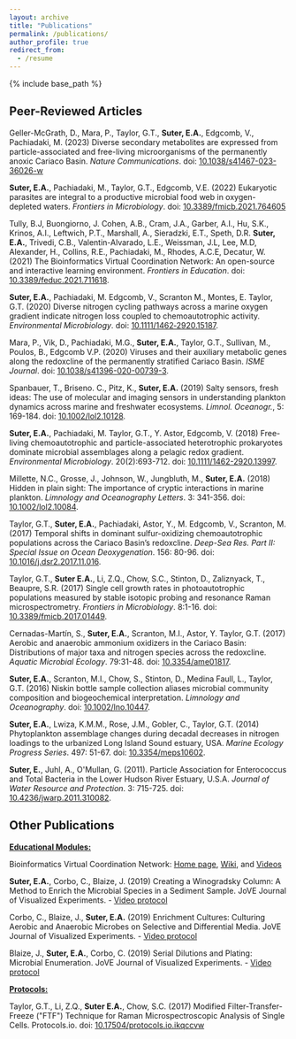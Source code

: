 ```yaml
---
layout: archive
title: "Publications"
permalink: /publications/
author_profile: true
redirect_from:
  - /resume
---
```


{% include base_path %}


## Peer-Reviewed Articles
Geller-McGrath, D., Mara, P., Taylor, G.T., **Suter, E.A.**, Edgcomb, V., Pachiadaki, M. (2023) Diverse secondary metabolites are expressed from particle-associated and free-living microorganisms of the permanently anoxic Cariaco Basin. <i>Nature Communications</i>. doi: [10.1038/s41467-023-36026-w](https://www.nature.com/articles/s41467-023-36026-w)

**Suter, E.A.**, Pachiadaki, M., Taylor, G.T., Edgcomb, V.E. (2022) Eukaryotic parasites are integral to a productive microbial food web in oxygen-depleted waters. <i>Frontiers in Microbiology</i>. doi: [10.3389/fmicb.2021.764605](https://www.frontiersin.org/articles/10.3389/fmicb.2021.764605/full)

Tully, B.J, Buongiorno, J. Cohen, A.B., Cram, J.A., Garber, A.I., Hu, S.K., Krinos, A.I., Leftwich, P.T., Marshall, A., Sieradzki, E.T., Speth, D.R. **Suter, E.A.**, Trivedi, C.B., Valentin-Alvarado, L.E., Weissman, J.L, Lee, M.D, Alexander, H., Collins, R.E., Pachiadaki, M., Rhodes, A.C.E, Decatur, W. (2021) The Bioinformatics Virtual Coordination Network: An open-source and interactive learning environment. <i>Frontiers in Education</i>. doi: [10.3389/feduc.2021.711618](https://www.frontiersin.org/articles/10.3389/feduc.2021.711618/full).

**Suter, E.A.**, Pachiadaki, M. Edgcomb, V., Scranton M., Montes, E. Taylor, G.T. (2020) Diverse nitrogen cycling pathways across a marine oxygen gradient indicate nitrogen loss coupled to chemoautotrophic activity. <i>Environmental Microbiology</i>. doi: [10.1111/1462‐2920.15187](https://sfamjournals.onlinelibrary.wiley.com/doi/abs/10.1111/1462-2920.15187).

Mara, P., Vik, D., Pachiadaki, M.G., **Suter, E.A.**, Taylor, G.T., Sullivan, M., Poulos, B., Edgcomb V.P. (2020) Viruses and their auxiliary metabolic genes along the redoxcline of the permanently stratified Cariaco Basin. <i>ISME Journal</i>. doi: [10.1038/s41396-020-00739-3](https://www.nature.com/articles/s41396-020-00739-3).

Spanbauer, T., Briseno. C., Pitz, K., **Suter, E.A.** (2019) Salty sensors, fresh ideas: The use of molecular and imaging sensors in understanding plankton dynamics across marine and freshwater ecosystems. <i>Limnol. Oceanogr.</i>, 5: 169-184. doi: [10.1002/lol2.10128](https://aslopubs.onlinelibrary.wiley.com/doi/full/10.1002/lol2.10128).

**Suter, E.A.**, Pachiadaki, M. Taylor, G.T., Y. Astor, Edgcomb, V. (2018) Free-living chemoautotrophic and particle-associated heterotrophic prokaryotes dominate microbial assemblages along a pelagic redox gradient. <i>Environmental Microbiology</i>. 20(2):693-712. doi: [10.1111/1462-2920.13997](https://pubmed.ncbi.nlm.nih.gov/29160034/?otool=nyjetmclib).

Millette, N.C., Grosse, J., Johnson, W., Jungbluth, M., **Suter, E.A.** (2018) Hidden in plain sight: The importance of cryptic interactions in marine plankton. <i>Limnology and Oceanography Letters</i>. 3: 341-356. doi: [10.1002/lol2.10084](https://aslopubs.onlinelibrary.wiley.com/doi/full/10.1002/lol2.10084).

Taylor, G.T., **Suter, E.A.**, Pachiadaki, Astor, Y., M. Edgcomb, V., Scranton, M. (2017) Temporal shifts in dominant sulfur-oxidizing chemoautotrophic populations across the Cariaco Basin’s redoxcline. <i>Deep-Sea Res. Part II: Special Issue on Ocean Deoxygenation</i>. 156: 80-96. doi: [10.1016/j.dsr2.2017.11.016](https://www.sciencedirect.com/science/article/abs/pii/S0967064517302497).

Taylor, G.T., **Suter E.A.**, Li, Z.Q., Chow, S.C., Stinton, D., Zaliznyack, T., Beaupre, S.R. (2017) Single cell growth rates in photoautotrophic populations measured by stable isotopic probing and resonance Raman microspectrometry. <i>Frontiers in Microbiology</i>. 8:1-16. doi: [10.3389/fmicb.2017.01449](https://www.frontiersin.org/articles/10.3389/fmicb.2017.01449/full).

Cernadas-Martín, S., **Suter, E.A.**, Scranton, M.I., Astor, Y. Taylor, G.T. (2017) Aerobic and anaerobic ammonium oxidizers in the Cariaco Basin: Distributions of major taxa and nitrogen species across the redoxcline. <i>Aquatic Microbial Ecology</i>. 79:31-48. doi: [10.3354/ame01817](https://www.int-res.com/abstracts/ame/v79/n1/p31-48/).

**Suter, E.A.**, Scranton, M.I., Chow, S., Stinton, D., Medina Faull, L., Taylor, G.T. (2016) Niskin bottle sample collection aliases microbial community composition and biogeochemical interpretation. <i>Limnology and Oceanography</i>. doi: [10.1002/lno.10447](https://aslopubs.onlinelibrary.wiley.com/doi/full/10.1002/lno.10447).

**Suter, E.A.**, Lwiza, K.M.M., Rose, J.M., Gobler, C., Taylor, G.T. (2014) Phytoplankton assemblage changes during decadal decreases in nitrogen loadings to the urbanized Long Island Sound estuary, USA. <i>Marine Ecology Progress Series</i>. 497: 51-67. doi: [10.3354/meps10602](https://www.int-res.com/abstracts/meps/v497/p51-67/).

**Suter, E.**, Juhl, A., O'Mullan, G. (2011). Particle Association for Enterococcus and Total Bacteria in the Lower Hudson River Estuary, U.S.A.  <i>Journal of Water Resource and Protection</i>. 3: 715-725. doi: [10.4236/jwarp.2011.310082](https://www.scirp.org/journal/paperinformation.aspx?paperid=8132).

## Other Publications

<ins>**Educational Modules:**  </ins>  

Bioinformatics Virtual Coordination Network: [Home page](https://biovcnet.github.io/), [Wiki](https://github.com/biovcnet/biovcnet.github.io/wiki), and [Videos](https://www.youtube.com/@bioinformaticsvirtualcoord1801/featured)

**Suter, E.A.**, Corbo, C., Blaize, J. (2019) Creating a Winogradsky Column: A Method to Enrich the Microbial Species in a Sediment Sample. JoVE Journal of Visualized Experiments. - [Video protocol](https://www.jove.com/science-education/10506/creating-winogradsky-column-method-to-enrich-microbial-species)

Corbo, C., Blaize, J., **Suter, E.A.** (2019) Enrichment Cultures: Culturing Aerobic and Anaerobic Microbes on Selective and Differential Media. JoVE Journal of Visualized Experiments. - [Video protocol](https://www.jove.com/science-education/10508/enrichment-cultures-culturing-aerobic-anaerobic-microbes-on-selective)

Blaize, J., **Suter, E.A.**, Corbo, C. (2019) Serial Dilutions and Plating: Microbial Enumeration. JoVE Journal of Visualized Experiments. - [Video protocol](https://www.jove.com/science-education/10507/serial-dilutions-and-plating-microbial-enumeration)

<ins>**Protocols:**  </ins>  

Taylor, G.T., Li, Z.Q., **Suter E.A.**, Chow, S.C. (2017) Modified Filter-Transfer-Freeze ("FTF") Technique for Raman Microspectroscopic Analysis of Single Cells. Protocols.io. doi: [10.17504/protocols.io.ikqccvw](https://www.protocols.io/view/modified-filter-transfer-freeze-ftf-technique-for-ikqccvw)






